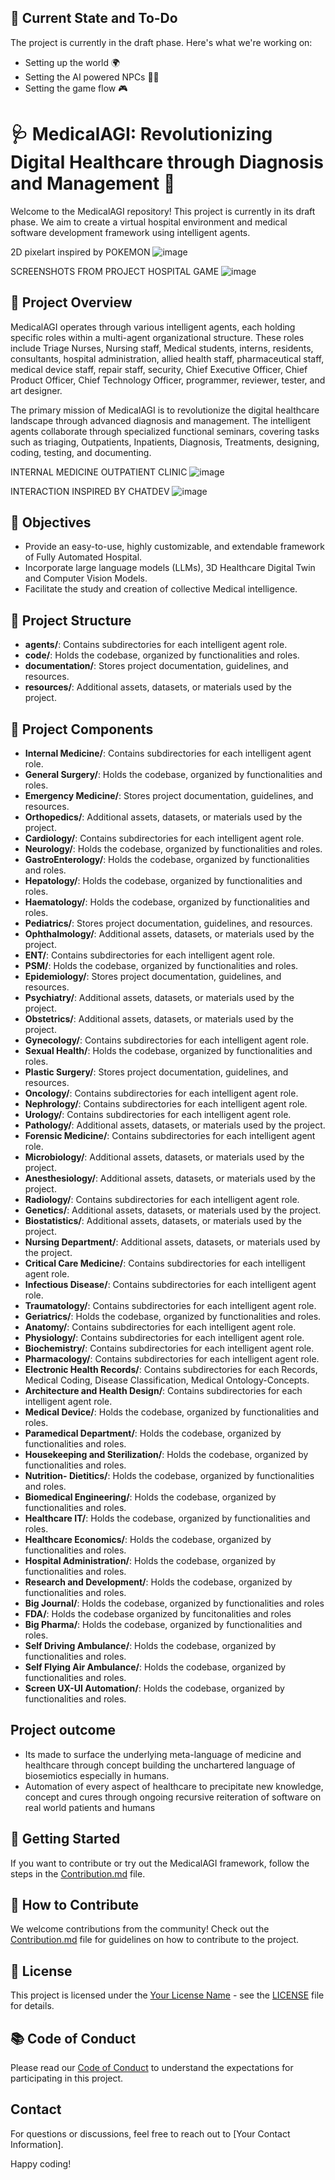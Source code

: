 ## 🚧 Current State and To-Do

The project is currently in the draft phase. Here's what we're working on:

- Setting up the world 🌍
- Setting the AI powered NPCs 🧑‍⚕️
- Setting the game flow 🎮


# 🩺 MedicalAGI: Revolutionizing Digital Healthcare through Diagnosis and Management 🚀

Welcome to the MedicalAGI repository! This project is currently in its draft phase. We aim to create a virtual hospital environment and medical software development framework using intelligent agents.

2D pixelart inspired by POKEMON
![image](https://github.com/LifestyleCorp/Medical-AGI/assets/79331747/8e0666c0-331f-4ca3-b1ae-05f5293b5b09)

SCREENSHOTS FROM PROJECT HOSPITAL GAME
![image](download-_7_.jpg)

## 🏥 Project Overview

MedicalAGI operates through various intelligent agents, each holding specific roles within a multi-agent organizational structure. These roles include Triage Nurses, Nursing staff, Medical students, interns, residents, consultants, hospital administration, allied health staff, pharmaceutical staff, medical device staff, repair staff, security, Chief Executive Officer, Chief Product Officer, Chief Technology Officer, programmer, reviewer, tester, and art designer.

The primary mission of MedicalAGI is to revolutionize the digital healthcare landscape through advanced diagnosis and management. The intelligent agents collaborate through specialized functional seminars, covering tasks such as triaging, Outpatients, Inpatients, Diagnosis, Treatments, designing, coding, testing, and documenting.

INTERNAL MEDICINE OUTPATIENT CLINIC
![image](ss_53d51fa45df80cfe7b1549c95355961979554b3b.1920x1080.jpg)

INTERACTION INSPIRED BY CHATDEV
![image](https://github.com/LifestyleCorp/Medical-AGI/assets/79331747/28959c7e-55fb-4a0e-b9ad-d9e5ee4af5b0)


## 🎯 Objectives

- Provide an easy-to-use, highly customizable, and extendable framework of Fully Automated Hospital.
- Incorporate large language models (LLMs), 3D Healthcare Digital Twin and Computer Vision Models.
- Facilitate the study and creation of collective Medical intelligence.

## 📂 Project Structure

- **agents/**: Contains subdirectories for each intelligent agent role.
- **code/**: Holds the codebase, organized by functionalities and roles.
- **documentation/**: Stores project documentation, guidelines, and resources.
- **resources/**: Additional assets, datasets, or materials used by the project.

## 📂 Project Components

- **Internal Medicine/**: Contains subdirectories for each intelligent agent role.
- **General Surgery/**: Holds the codebase, organized by functionalities and roles.
- **Emergency Medicine/**: Stores project documentation, guidelines, and resources.
- **Orthopedics/**: Additional assets, datasets, or materials used by the project.
- **Cardiology/**: Contains subdirectories for each intelligent agent role.
- **Neurology/**: Holds the codebase, organized by functionalities and roles.
- **GastroEnterology/**: Holds the codebase, organized by functionalities and roles.
- **Hepatology/**: Holds the codebase, organized by functionalities and roles.
- **Haematology/**: Holds the codebase, organized by functionalities and roles.
- **Pediatrics/**: Stores project documentation, guidelines, and resources.
- **Ophthalmology/**: Additional assets, datasets, or materials used by the project.
- **ENT/**: Contains subdirectories for each intelligent agent role.
- **PSM/**: Holds the codebase, organized by functionalities and roles.
- **Epidemiology/**: Stores project documentation, guidelines, and resources.
- **Psychiatry/**: Additional assets, datasets, or materials used by the project.
- **Obstetrics/**: Additional assets, datasets, or materials used by the project.
- **Gynecology/**: Contains subdirectories for each intelligent agent role.
- **Sexual Health/**: Holds the codebase, organized by functionalities and roles.
- **Plastic Surgery/**: Stores project documentation, guidelines, and resources.
- **Oncology/**: Contains subdirectories for each intelligent agent role.
- **Nephrology/**: Contains subdirectories for each intelligent agent role.
- **Urology/**: Contains subdirectories for each intelligent agent role.
- **Pathology/**: Additional assets, datasets, or materials used by the project.
- **Forensic Medicine/**: Contains subdirectories for each intelligent agent role.
- **Microbiology/**: Additional assets, datasets, or materials used by the project.
- **Anesthesiology/**: Additional assets, datasets, or materials used by the project.
- **Radiology/**: Contains subdirectories for each intelligent agent role.
- **Genetics/**: Additional assets, datasets, or materials used by the project.
- **Biostatistics/**: Additional assets, datasets, or materials used by the project.
- **Nursing Department/**: Additional assets, datasets, or materials used by the project.
- **Critical Care Medicine/**: Contains subdirectories for each intelligent agent role.
- **Infectious Disease/**: Contains subdirectories for each intelligent agent role.
- **Traumatology/**: Contains subdirectories for each intelligent agent role.
- **Geriatrics/**: Holds the codebase, organized by functionalities and roles.
- **Anatomy/**: Contains subdirectories for each intelligent agent role.
- **Physiology/**: Contains subdirectories for each intelligent agent role.
- **Biochemistry/**: Contains subdirectories for each intelligent agent role.
- **Pharmacology/**: Contains subdirectories for each intelligent agent role.
- **Electronic Health Records/**: Contains subdirectories for each Records, Medical Coding, Disease Classification, Medical Ontology-Concepts.
- **Architecture and Health Design/**: Contains subdirectories for each intelligent agent role.
- **Medical Device/**: Holds the codebase, organized by functionalities and roles.
- **Paramedical Department/**: Holds the codebase, organized by functionalities and roles.
- **Housekeeping and Sterilization/**: Holds the codebase, organized by functionalities and roles.
- **Nutrition- Dietitics/**: Holds the codebase, organized by functionalities and roles.
- **Biomedical Engineering/**: Holds the codebase, organized by functionalities and roles.
- **Healthcare IT/**: Holds the codebase, organized by functionalities and roles.
- **Healthcare Economics/**: Holds the codebase, organized by functionalities and roles.
- **Hospital Administration/**: Holds the codebase, organized by functionalities and roles.
- **Research and Development/**: Holds the codebase, organized by functionalities and roles.
- **Big Journal/**: Holds the codebase, organized by functionalities and roles
- **FDA/**: Holds the codebase organized by funcitonalities and roles
- **Big Pharma/**: Holds the codebase, organized by functionalities and roles.
- **Self Driving Ambulance/**: Holds the codebase, organized by functionalities and roles.
- **Self Flying Air Ambulance/**: Holds the codebase, organized by functionalities and roles.
- **Screen UX-UI Automation/**: Holds the codebase, organized by functionalities and roles.

## Project outcome
- Its made to surface the underlying meta-language of medicine and healthcare through concept building the unchartered language of biosemiotics especially in humans. 
- Automation of every aspect of healthcare to precipitate new knowledge, concept and cures through ongoing recursive reiteration of software on real world patients and humans

## 🚀 Getting Started

If you want to contribute or try out the MedicalAGI framework, follow the steps in the [Contribution.md](Contribution.md) file.

## 🤝 How to Contribute

We welcome contributions from the community! Check out the [Contribution.md](Contribution.md) file for guidelines on how to contribute to the project.

## 📜 License

This project is licensed under the [Your License Name](LICENSE) - see the [LICENSE](LICENSE) file for details.

## 📚 Code of Conduct

Please read our [Code of Conduct](CODE_OF_CONDUCT.md) to understand the expectations for participating in this project.


## Contact

For questions or discussions, feel free to reach out to [Your Contact Information].

Happy coding!

